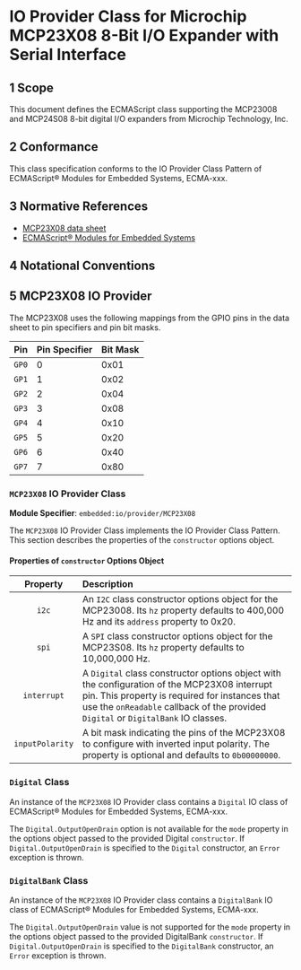 
# IO Provider Class for Microchip MCP23X08 8-Bit I/O Expander with Serial Interface

## 1 Scope

This document defines the ECMAScript class supporting the MCP23008 and MCP24S08 8-bit digital I/O expanders from Microchip Technology, Inc.

## 2 Conformance

This class specification conforms to the IO Provider Class Pattern of ECMAScript® Modules for Embedded Systems, ECMA-xxx.

## 3 Normative References

- [MCP23X08 data sheet](http://ww1.microchip.com/downloads/en/DeviceDoc/MCP23008-MCP23S08-Data-Sheet-20001919F.pdf)
- [ECMAScript® Modules for Embedded Systems](https://EcmaTC53.github.io/spec/web/spec.html)

## 4 Notational Conventions

## 5 MCP23X08 IO Provider

The MCP23X08 uses the following mappings from the GPIO pins in the data sheet to pin specifiers and pin bit masks.

| Pin | Pin Specifier | Bit Mask |
| :---: | :--- | :--- |
| `GP0` | 0 | 0x01
| `GP1` | 1 | 0x02
| `GP2` | 2 | 0x04
| `GP3` | 3 | 0x08
| `GP4` | 4 | 0x10
| `GP5` | 5 | 0x20
| `GP6` | 6 | 0x40
| `GP7` | 7 | 0x80

### `MCP23X08` IO Provider Class

**Module Specifier**: `embedded:io/provider/MCP23X08`

The `MCP23X08` IO Provider Class implements the IO Provider Class Pattern. This section describes the properties of the `constructor` options object.

#### Properties of `constructor` Options Object

| Property | Description |
| :---: | :--- |
| `i2c` | An `I2C` class constructor options object for the MCP23008. Its `hz` property defaults to 400,000 Hz and its `address` property to 0x20.
| `spi` | A `SPI` class constructor options object for the MCP23S08. Its `hz` property defaults to 10,000,000 Hz.
| `interrupt` | A `Digital` class constructor options object with the configuration of the MCP23X08 interrupt pin. This property is required for instances that use the `onReadable` callback of the provided `Digital` or `DigitalBank` IO classes.
| `inputPolarity` | A bit mask indicating the pins of the MCP23X08 to configure with inverted input polarity. The property is optional and defaults to `0b00000000`.

### `Digital` Class

An instance of the `MCP23X08` IO Provider class contains a `Digital` IO class of ECMAScript® Modules for Embedded Systems, ECMA-xxx.

The `Digital.OutputOpenDrain` option is not available for the `mode` property in the options object passed to the provided Digital `constructor`. If `Digital.OutputOpenDrain` is specified to the `Digital` constructor, an `Error` exception is thrown. 

### `DigitalBank`  Class

An instance of the `MCP23X08` IO Provider class contains a `DigitalBank` IO class of ECMAScript® Modules for Embedded Systems, ECMA-xxx.

The `Digital.OutputOpenDrain` value is not supported for the `mode` property in the options object passed to the provided DigitalBank `constructor`. If `Digital.OutputOpenDrain` is specified to the `DigitalBank` constructor, an `Error` exception is thrown.
